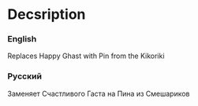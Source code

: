 # Decsription
### English
Replaces Happy Ghast with Pin from the Kikoriki
### Русский
Заменяет Счастливого Гаста на Пина из Смешариков
